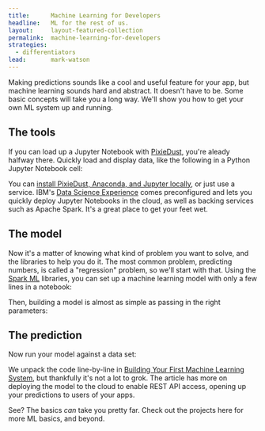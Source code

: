 ```yaml
---
title:      Machine Learning for Developers
headline:   ML for the rest of us.
layout:     layout-featured-collection
permalink:  machine-learning-for-developers
strategies: 
  - differentiators
lead:       mark-watson
---
```


Making predictions sounds like a cool and useful feature for your app, but machine learning sounds hard and abstract. It doesn't have to be. Some basic concepts will take you a long way. We'll show you how to get your own ML system up and running.

## The tools

If you can load up a Jupyter Notebook with [PixieDust](/pixiedust-for-jupyter), you're aleady halfway there. Quickly load and display data, like the following in a Python Jupyter Notebook cell:

<script src="https://gist.github.com/mikebroberg/a8771513efceda07f0b7cb8a5c39f5fe.js"></script>

You can [install PixieDust, Anaconda, and Jupyter locally](https://ibm-watson-data-lab.github.io/pixiedust/install.html), or just use a service. IBM's [Data Science Experience](https://datascience.ibm.com/) comes preconfigured and lets you quickly deploy Jupyter Notebooks in the cloud, as well as backing services such as Apache Spark. It's a great place to get your feet wet.

## The model

Now it's a matter of knowing what kind of problem you want to solve, and the libraries to help you do it. The most common problem, predicting numbers, is called a "regression" problem, so we'll start with that. Using the [Spark ML](https://spark.apache.org/mllib/) libraries, you can set up a machine learning model with only a few lines in a notebook:

<script src="https://gist.github.com/mikebroberg/ba5efccf64f344805ddd5e9c2257e737.js"></script>

Then, building a model is almost as simple as passing in the right parameters:

<script src="https://gist.github.com/mikebroberg/75b08b0b5c5d7993baa92b3a0df4b173.js"></script>

## The prediction

Now run your model against a data set:

<script src="https://gist.github.com/mikebroberg/692a2e7cb79929677332866437e37d5c.js"></script>

We unpack the code line-by-line in [Building Your First Machine Learning System](https://medium.com/ibm-watson-data-lab/building-your-first-machine-learning-system-b3d9401927b7), but thankfully it's not a lot to grok. The article has more on deploying the model to the cloud to enable REST API access, opening up your predictions to users of your apps.

See? The basics _can_ take you pretty far. Check out the projects here for more ML basics, and beyond.
